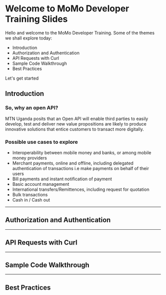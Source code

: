 # Welcome to MoMo Developer Training Slides

Hello and welcome to the MoMo Developer Training. Some of the themes we shall explore today:

- Introduction
- Authorization and Authentication
- API Requests with Curl
- Sample Code Walkthrough
- Best Practices

Let's get started

## Introduction


### So, why an open API?

MTN Uganda posits that an Open API will enable third parties to easily develop, test and deliver new value propositions are likely to produce innovative solutions that entice customers to transact more digitally.

### Possible use cases to explore

- Interoperability between mobile money and banks, or among mobile money providers
- Merchant payments, online and offline, including delegated authentication of transactions i.e make payments on behalf of their users
- Bill payments and instant notification of payment
- Basic account management
- International transfers/Remittences, including request for quotation
- Bulk transactions
- Cash in / Cash out

---

## Authorization and Authentication

---

## API Requests with Curl

---

## Sample Code Walkthrough

---

## Best Practices
